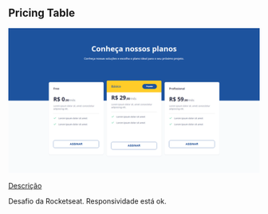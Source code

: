 ## Pricing Table

![Imagem do projeto](./.github/review.png)

[Descrição](#project-description)

Desafio da Rocketseat. Responsividade está ok.
